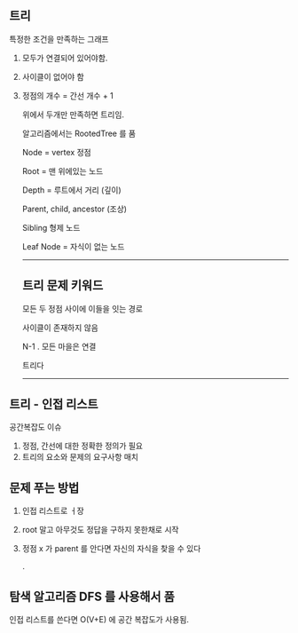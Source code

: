 ## 트리

특정한 조건을 만족하는 그래프

1. 모두가 연결되어 있어야함.
2. 사이클이 없어야 함

3. 정점의 개수 = 간선 개수 + 1

   

   위에서 두개만 만족하면 트리임.

   

   알고리즘에서는 RootedTree 를 품

   

   Node = vertex 정점

   Root = 맨 위에있는 노드

   Depth = 루트에서 거리 (깊이)

   Parent, child, ancestor (조상)

   Sibling 형제 노드

   Leaf Node = 자식이 없는 노드

   

   ---

   ## 트리 문제 키워드

   모든 두 정점 사이에 이들을 잇는 경로

   사이클이 존재하지 않음

   N-1 . 모든 마을은 연결

   트리다 

   

   ---

## 트리 - 인접 리스트

공간복잡도 이슈

1. 정점, 간선에 대한 정확한 정의가 필요
2. 트리의 요소와 문제의 요구사항 매치



## 문제 푸는 방법

1. 인접 리스트로 ㅓ장

2. root 말고 아무것도 정답을 구하지 못한채로 시작

3. 정점 x 가 parent 를 안다면 자신의 자식을 찾을 수 있다

   . 

## 탐색 알고리즘 DFS 를 사용해서 품

인접 리스트를 쓴다면 O(V+E) 에 공간 복잡도가 사용됨. 



